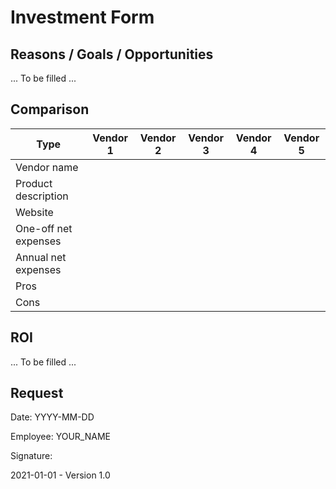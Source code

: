 # Investment Form

## Reasons / Goals / Opportunities

... To be filled ...

## Comparison

| Type                 | Vendor 1 | Vendor 2 | Vendor 3 | Vendor 4 | Vendor 5 |
| -------------------- | -------- | -------- | -------- | -------- | -------- |
| Vendor name          |          |          |          |          |          |
| Product description  |          |          |          |          |          |
| Website              |          |          |          |          |          |
| One-off net expenses |          |          |          |          |          |
| Annual net expenses  |          |          |          |          |          |
| Pros                 |          |          |          |          |          |
| Cons                 |          |          |          |          |          |

## ROI

... To be filled ...

## Request

Date: YYYY-MM-DD

Employee: YOUR_NAME

Signature:

2021-01-01 - Version 1.0
